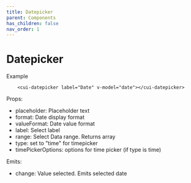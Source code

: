 ```yaml
---
title: Datepicker
parent: Components
has_children: false
nav_order: 1
---
```


# Datepicker

Example
```
    <cui-datepicker label="Date" v-model="date"></cui-datepicker>

```
Props:

- placeholder: Placeholder text
- format: Date display format
- valueFormat: Date value format
- label: Select label
- range: Select Data range. Returns array
- type: set to "time" for timepicker
- timePickerOptions: options for time picker (if type is time)

Emits:

- change: Value selected. Emits selected date
